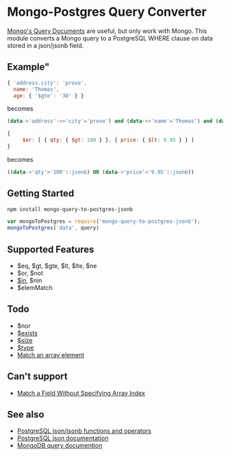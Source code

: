 # Mongo-Postgres Query Converter
[Mongo's Query Documents](https://docs.mongodb.org/manual/tutorial/query-documents/) are useful, but only work with Mongo. This module converts a Mongo query to a PostgreSQL WHERE clause on data stored in a json/jsonb field.

## Example"
```javascript
{ 'address.city': 'provo',
  name: 'Thomas',
  age: { '$gte': '30' } }
```
becomes
```sql
(data->'address'->>'city'='provo') and (data->>'name'='Thomas') and (data->>'age'>='30')
```

```javascript
{
     $or: [ { qty: { $gt: 100 } }, { price: { $lt: 9.95 } } ]
}
```
becomes
```sql
((data->'qty'>'100'::jsonb) OR (data->'price'<'9.95'::jsonb))
```

## Getting Started

```bash
npm install mongo-query-to-postgres-jsonb
```

```javascript
var mongoToPostgres = require('mongo-query-to-postgres-jsonb');
mongoToPostgres('data', query)
```

## Supported Features
* $eq, $gt, $gte, $lt, $lte, $ne
* $or, $not
* [$in](https://docs.mongodb.org/manual/reference/operator/query/in/#use-the-in-operator-to-match-values-in-an-array), $nin
* $elemMatch

## Todo
* $nor
* [$exists](https://docs.mongodb.org/manual/reference/operator/query/exists/#op._S_exists)
* [$size](https://docs.mongodb.org/manual/reference/operator/query/size/#op._S_size)
* [$type](https://docs.mongodb.org/manual/reference/operator/query/type/#op._S_type)
* [Match an array element](https://docs.mongodb.org/manual/tutorial/query-documents/#match-an-array-element)

## Can't support
* [Match a Field Without Specifying Array Index](https://docs.mongodb.org/manual/tutorial/query-documents/#match-a-field-without-specifying-array-index)

## See also
* [PostgreSQL json/jsonb functions and operators](http://www.postgresql.org/docs/9.4/static/functions-json.html)
* [PostgreSQL json documentation](http://www.postgresql.org/docs/9.4/static/datatype-json.html)
* [MongoDB query documention](https://docs.mongodb.org/manual/tutorial/query-documents/)